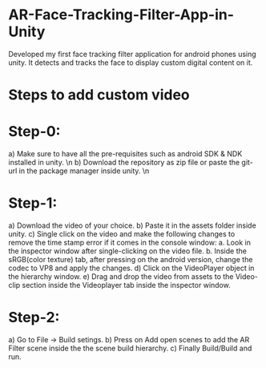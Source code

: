 # AR-Face-Tracking-Filter-App-in-Unity
Developed my first face tracking filter application for android phones using unity. It detects and tracks the face to display custom digital content on it.

# Steps to add custom video
# Step-0:
  a) Make sure to have all the pre-requisites such as android SDK & NDK installed in unity. \n
  b) Download the repository as zip file or paste the git-url in the package manager inside unity. \n
  
# Step-1:
  a) Download the video of your choice.
  b) Paste it in the assets folder inside unity.
  c) Single click on the video and make the following changes to remove the time stamp error if it comes in the console window:
      a. Look in the inspector window after single-clicking on the video file.
      b. Inside the sRGB(color texture) tab, after pressing on the android version, change the codec to VP8 and apply the changes.
  d) Click on the VideoPlayer object in the hierarchy window.
  e) Drag and drop the video from assets to the Video-clip section inside the Videoplayer tab inside the inspector window.

# Step-2:
  a) Go to File -> Build setings.
  b) Press on Add open scenes to add the AR Filter scene inside the the scene build hierarchy.
  c) Finally Build/Build and run.
